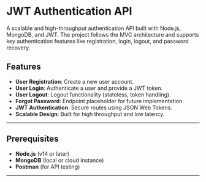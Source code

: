 # JWT Authentication API

A scalable and high-throughput authentication API built with Node.js, MongoDB, and JWT. The project follows the MVC architecture and supports key authentication features like registration, login, logout, and password recovery.

## Features

- **User Registration**: Create a new user account.
- **User Login**: Authenticate a user and provide a JWT token.
- **User Logout**: Logout functionality (stateless, token handling).
- **Forgot Password**: Endpoint placeholder for future implementation.
- **JWT Authentication**: Secure routes using JSON Web Tokens.
- **Scalable Design**: Built for high throughput and low latency.

---

## Prerequisites

- **Node.js** (v14 or later)
- **MongoDB** (local or cloud instance)
- **Postman** (for API testing)

---
